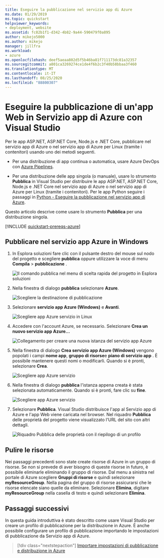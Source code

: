 ```yaml
---
title: Eseguire la pubblicazione nel servizio app di Azure
ms.date: 01/29/2019
ms.topic: quickstart
helpviewer_keywords:
- deployment, website
ms.assetid: fc82b1f1-d342-4b82-9a44-590479f0a895
author: mikejo5000
ms.author: mikejo
manager: jillfra
ms.workload:
- azure
ms.openlocfilehash: deef5aeaa802d5f5b46ba81f711173dc81a32357
ms.sourcegitcommit: a801ca3269274ce1de4f6b2c3f40b58bbaa3f460
ms.translationtype: MT
ms.contentlocale: it-IT
ms.lasthandoff: 08/25/2020
ms.locfileid: "88800307"
---
```

# <a name="publish-a-web-app-to-azure-app-service-using-visual-studio"></a>Eseguire la pubblicazione di un'app Web in Servizio app di Azure con Visual Studio

Per le app ASP.NET, ASP.NET Core, Node.js e .NET Core, pubblicare nel servizio app di Azure o nel servizio app di Azure per Linux (tramite i contenitori) usando uno dei metodi seguenti.

* Per una distribuzione di app continua o automatica, usare Azure DevOps con [Azure Pipelines](/azure/devops/pipelines/get-started-yaml?view=azdevops).

* Per una distribuzione delle app singola (o manuale), usare lo strumento **Pubblica** in Visual Studio per distribuire le app ASP.NET, ASP.NET Core, Node.js e .NET Core nel servizio app di Azure o nel servizio app di Azure per Linux (tramite i contenitori). Per le app Python seguire i passaggi in [Python - Eseguire la pubblicazione nel servizio app di Azure](../python/publishing-python-web-applications-to-azure-from-visual-studio.md).

Questo articolo descrive come usare lo strumento **Pubblica** per una distribuzione singola.

[!INCLUDE [quickstart-prereqs-azure](includes/quickstart-prereqs-azure.md)]

## <a name="publish-to-azure-app-service-on-windows"></a>Pubblicare nel servizio app Azure in Windows

1. In Esplora soluzioni fare clic con il pulsante destro del mouse sul nodo del progetto e scegliere **pubblica** oppure utilizzare la voce di menu **Compila**  >  **pubblicazione** .

    ![Il comando pubblica nel menu di scelta rapida del progetto in Esplora soluzioni](../deployment/media/quickstart-publish.png "Scegliere Pubblica")

1. Nella finestra di dialogo **pubblica** selezionare **Azure**.

    ![Scegliere la destinazione di pubblicazione](../deployment/media/quickstart-publish-azure-new.png)

1. Selezionare **servizio app Azure (Windows)** e **Avanti**.

    ![Scegliere app Azure servizio in Linux](../deployment/media/quickstart-publish-windows-select-azure-service.png)

1. Accedere con l'account Azure, se necessario. Selezionare **Crea un nuovo servizio app Azure...**

    ![Collegamento per creare una nuova istanza del servizio app Azure](../deployment/media/quickstart-publish-windows-create-new-link.png)

1. Nella finestra di dialogo **Crea servizio app Azure (Windows)** vengono popolati i campi **nome app**, **gruppo di risorse**e **piano di servizio app** . È possibile mantenere questi nomi o modificarli. Quando si è pronti, selezionare **Crea**.

    ![Scegliere app Azure servizio](../deployment/media/quickstart-publish-windows-create-new-dialog.png)

1. Nella finestra di dialogo **pubblica** l'istanza appena creata è stata selezionata automaticamente. Quando si è pronti, fare clic su **fine**.

    ![Scegliere app Azure servizio](../deployment/media/quickstart-publish-windows-select-instance.png)

1. Selezionare **Pubblica**. Visual Studio distribuisce l'app al Servizio app di Azure e l'app Web viene caricata nel browser. Nel riquadro **Pubblica** delle proprietà del progetto viene visualizzato l'URL del sito con altri dettagli.

    ![Riquadro Pubblica delle proprietà con il riepilogo di un profilo](../deployment/media/quickstart-publish-windows-summary-page.png)

## <a name="clean-up-resources"></a>Pulire le risorse

Nei passaggi precedenti sono state create risorse di Azure in un gruppo di risorse. Se non si prevede di aver bisogno di queste risorse in futuro, è possibile eliminarle eliminando il gruppo di risorse.
Dal menu a sinistra nel portale di Azure scegliere **Gruppi di risorse** e quindi selezionare **myResourceGroup**.
Nella pagina del gruppo di risorse assicurarsi che le risorse elencate siano quelle da eliminare.
Selezionare **Elimina**, digitare **myResourceGroup** nella casella di testo e quindi selezionare **Elimina**.

## <a name="next-steps"></a>Passaggi successivi

In questa guida introduttiva è stato descritto come usare Visual Studio per creare un profilo di pubblicazione per la distribuzione in Azure. È anche possibile configurare un profilo di pubblicazione importando le impostazioni di pubblicazione da Servizio app di Azure.

> [!div class="nextstepaction"]
> [Importare impostazioni di pubblicazione e distribuzione in Azure](tutorial-import-publish-settings-azure.md)
